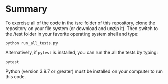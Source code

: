 # Summary
To exercise all of the code in the [/src](https://github.com/dchampion/crypto/tree/master/code/src) folder of this repository, clone the repository on your file system (or download and unzip it). Then switch to the /test folder in your favorite operating system shell and type:

`python run_all_tests.py`

Alternatively, if `pytest` is installed, you can run the all the tests by typing:

`pytest`

Python (version 3.9.7 or greater) must be installed on your computer to run this code.